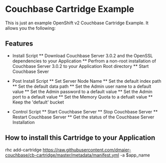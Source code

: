 # Couchbase Cartridge Example

This is just an example OpenShift v2 Couchbase Cartridge Example. It allows you the following:

## Features

* Install Script
** Download Couchbase Server 3.0.2 and the OpenSSL dependencies to your Application
** Perfrom a non-root installation of Couchbase Server 3.0.2 to your Application Root directory
** Start Couchbase Sever

* Post Install Script
** Set Server Node Name
** Set the default index path
** Set the default data path
** Set the Admin user name to a default value
** Set the Admin password to a default value
** Set the Admin port to a default value
** Set the Memory Quota to a defualt value
** Keep the 'default' bucket

* Control Script
** Start Couchbase Server
** Stop Couchbase Server
** Restart Couchbase Server
** Get the status of the Couchbase Server Installation

## How to install this Cartridge to your Application

rhc add-cartridge https://raw.githubusercontent.com/dmaier-couchbase/cb-cartridge/master/metadata/manifest.yml -a $app_name


